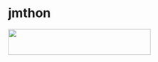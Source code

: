# jmthon

<p align="left"><a href="https://heroku.com/deploy?template=https://github.com/Jmthon_ar/mus1"> <img src="https://img.shields.io/badge/Deploy%20To%20Heroku-purple?style=for-the-badge&logo=heroku" width="320" height="58.45"/></a></p>
